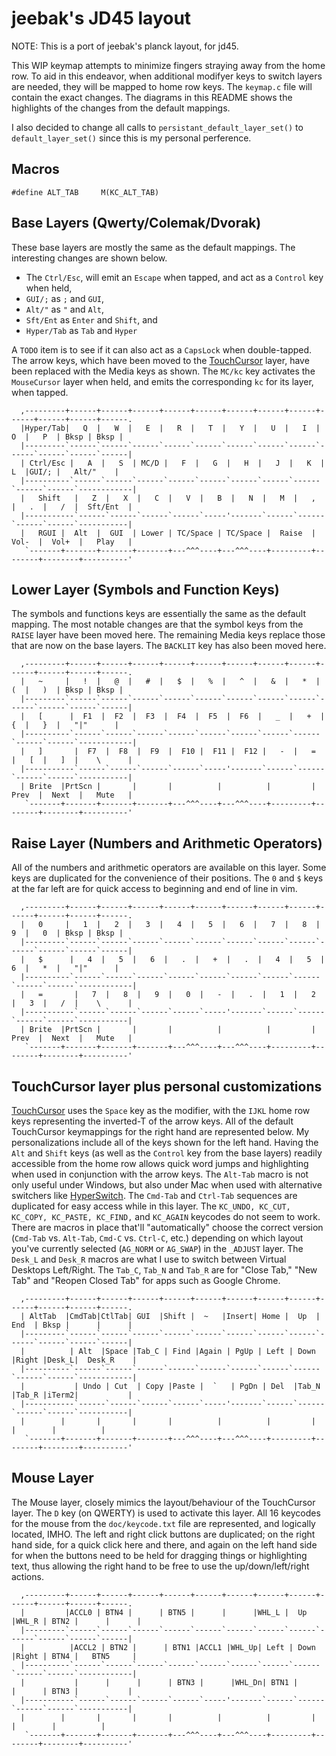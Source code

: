 jeebak's JD45 layout
=======================
NOTE: This is a port of jeebak's planck layout, for jd45.

This WIP keymap attempts to minimize fingers straying away from the home row.
To aid in this endeavor, when additional modifyer keys to switch layers are
needed, they will be mapped to home row keys. The `keymap.c` file will contain
the exact changes. The diagrams in this README shows the highlights of the
changes from the default mappings.

I also decided to change all calls to `persistant_default_layer_set()` to
`default_layer_set()` since this is my personal perference.

## Macros
```
#define ALT_TAB     M(KC_ALT_TAB)
```

## Base Layers (Qwerty/Colemak/Dvorak)
These base layers are mostly the same as the default mappings. The interesting
changes are shown below.

- The `Ctrl/Esc`, will emit an `Escape` when tapped, and act as a `Control` key when held,
- `GUI/;` as `;` and `GUI`,
- `Alt/"` as `"` and `Alt`,
- `Sft/Ent` as `Enter` and `Shift`, and
- `Hyper/Tab` as `Tab` and `Hyper`

A `TODO` item is to see if it can also act as a `CapsLock` when double-tapped.
The arrow keys, which have been moved to the
[TouchCursor](http://martin-stone.github.io/touchcursor/) layer, have been
replaced with the Media keys as shown. The `MC/kc` key activates the
`MouseCursor` layer when held, and emits the corresponding `kc` for its layer,
when tapped.
```
  ,---------+------+------+------+------+------+------+------+------+------+------+------+------.
  |Hyper/Tab|   Q  |   W  |   E  |   R  |   T  |   Y  |   U  |   I  |   O  |   P  | Bksp | Bksp |
  |---------`------`------`------`------`------`------`------`------`------`------`------`------|
  | Ctrl/Esc |   A  |   S  | MC/D |   F  |   G  |   H  |   J  |   K  |   L  |GUI/; |   Alt/"    |
  |----------`------`------`------`------`------`------`------`------`------`------`------------|
  |   Shift   |   Z  |   X  |   C  |   V  |   B  |   N  |   M  |   ,  |   .  |   /  |  Sft/Ent  |
  |-----------`------`------`------`------`-----'-------`------`------`------`------`-----------|
  |   RGUI |  Alt  |  GUI  | Lower | TC/Space | TC/Space |  Raise  |  Vol-  |  Vol+  |   Play   |
   `-------+-------+-------+-------+---^^^----+---^^^----+---------+--------+--------+----------'
```

## Lower Layer (Symbols and Function Keys)
The symbols and functions keys are essentially the same as the default mapping.
The most notable changes are that the symbol keys from the `RAISE` layer have
been moved here. The remaining Media keys replace those that are now on the
base layers. The `BACKLIT` key has also been moved here.
```
  ,---------+------+------+------+------+------+------+------+------+------+------+------+------.
  |   ~     |   !  |   @  |   #  |   $  |   %  |   ^  |   &  |   *  |   (  |   )  | Bksp | Bksp |
  |---------`------`------`------`------`------`------`------`------`------`------`------`------|
  |   [      |  F1  |  F2  |  F3  |  F4  |  F5  |  F6  |   _  |   +  |   {  |   }  |   "|"      |
  |----------`------`------`------`------`------`------`------`------`------`------`------------|
  |   ]       |  F7  |  F8  |  F9  |  F10 |  F11 |  F12 |   -  |   =  |   [  |   ]  |    \      |
  |-----------`------`------`------`------`-----'-------`------`------`------`------`-----------|
  | Brite  |PrtScn |       |       |          |          |         |  Prev  |  Next  |   Mute   |
   `-------+-------+-------+-------+---^^^----+---^^^----+---------+--------+--------+----------'
```

## Raise Layer (Numbers and Arithmetic Operators)
All of the numbers and arithmetic operators are available on this layer. Some
keys are duplicated for the convenience of their positions. The `0` and `$`
keys at the far left are for quick access to beginning and end of line in vim.
```
  ,---------+------+------+------+------+------+------+------+------+------+------+------+------.
  |   0     |   1  |   2  |   3  |   4  |   5  |   6  |   7  |   8  |   9  |   0  | Bksp | Bksp |
  |---------`------`------`------`------`------`------`------`------`------`------`------`------|
  |   $      |   4  |   5  |   6  |   .  |   +  |   .  |   4  |   5  |   6  |   *  |   "|"      |
  |----------`------`------`------`------`------`------`------`------`------`------`------------|
  |   =       |   7  |   8  |   9  |   0  |   -  |   .  |   1  |   2  |   3  |   /  |    \      |
  |-----------`------`------`------`------`-----'-------`------`------`------`------`-----------|
  | Brite  |PrtScn |       |       |          |          |         |  Prev  |  Next  |   Mute   |
   `-------+-------+-------+-------+---^^^----+---^^^----+---------+--------+--------+----------'
```

## TouchCursor layer plus personal customizations
[TouchCursor](http://martin-stone.github.io/touchcursor/) uses the `Space` key
as the modifier, with the `IJKL` home row keys representing the inverted-T of
the arrow keys. All of the default TouchCursor keymappings for the right hand
are represented below. My personalizations include all of the keys shown for
the left hand. Having the `Alt` and `Shift` keys (as well as the `Control` key
from the base layers) readily accessible from the home row allows quick word
jumps and highlighting when used in conjunction with the arrow keys. The
`Alt-Tab` macro is not only useful under Windows, but also under Mac when used
with alternative switchers like [HyperSwitch](https://bahoom.com/hyperswitch).
The `Cmd-Tab` and `Ctrl-Tab` sequences are duplicated for easy access while in
this layer. The `KC_UNDO, KC_CUT, KC_COPY, KC_PASTE, KC_FIND,` and `KC_AGAIN`
keycodes do not seem to work. There are macros in place that'll "automatically"
choose the correct version (`Cmd-Tab` vs. `Alt-Tab`, `Cmd-C` vs. `Ctrl-C`,
etc.) depending on which layout you've currently selected (`AG_NORM` or
`AG_SWAP`) in the `_ADJUST` layer. The `Desk_L` and `Desk_R` macros are what I
use to switch between Virtual Desktops Left/Right. The `Tab_C`, `Tab_N` and
`Tab_R` are for "Close Tab," "New Tab" and "Reopen Closed Tab" for apps such as
Google Chrome.
```
  ,---------+------+------+------+------+------+------+------+------+------+------+------+------.
  | AltTab  |CmdTab|CtlTab| GUI  |Shift |  ~   |Insert| Home |  Up  | End  | Bksp |      |      |
  |---------`------`------`------`------`------`------`------`------`------`------`------`------|
  |          | Alt  |Space |Tab_C | Find |Again | PgUp | Left | Down |Right |Desk_L|  Desk_R    |
  |----------`------`------`------`------`------`------`------`------`------`------`------------|
  |           | Undo | Cut  | Copy |Paste |  `   | PgDn | Del  |Tab_N |Tab_R |iTerm2|           |
  |-----------`------`------`------`------`-----'-------`------`------`------`------`-----------|
  |        |       |       |       |          |          |         |        |        |          |
   `-------+-------+-------+-------+---^^^----+---^^^----+---------+--------+--------+----------'
```

## Mouse Layer
The Mouse layer, closely mimics the layout/behaviour of the TouchCursor layer.
The `D` key (on QWERTY) is used to activate this layer. All 16 keycodes for the
mouse from the `doc/keycode.txt` file are represented, and logically located,
IMHO. The left and right click buttons are duplicated; on the right hand side,
for a quick click here and there, and again on the left hand side for when the
buttons need to be held for dragging things or highlighting text, thus allowing
the right hand to be free to use the up/down/left/right actions.
```
  ,---------+------+------+------+------+------+------+------+------+------+------+------+------.
  |         |ACCL0 | BTN4 |      | BTN5 |      |      |WHL_L |  Up  |WHL_R | BTN2 |      |      |
  |---------`------`------`------`------`------`------`------`------`------`------`------`------|
  |          |ACCL2 | BTN2 |      | BTN1 |ACCL1 |WHL_Up| Left | Down |Right | BTN4 |   BTN5     |
  |----------`------`------`------`------`------`------`------`------`------`------`------------|
  |           |      |      |      | BTN3 |      |WHL_Dn| BTN1 |      |      | BTN3 |           |
  |-----------`------`------`------`------`-----'-------`------`------`------`------`-----------|
  |        |       |       |       |          |          |         |        |        |          |
   `-------+-------+-------+-------+---^^^----+---^^^----+---------+--------+--------+----------'
```
